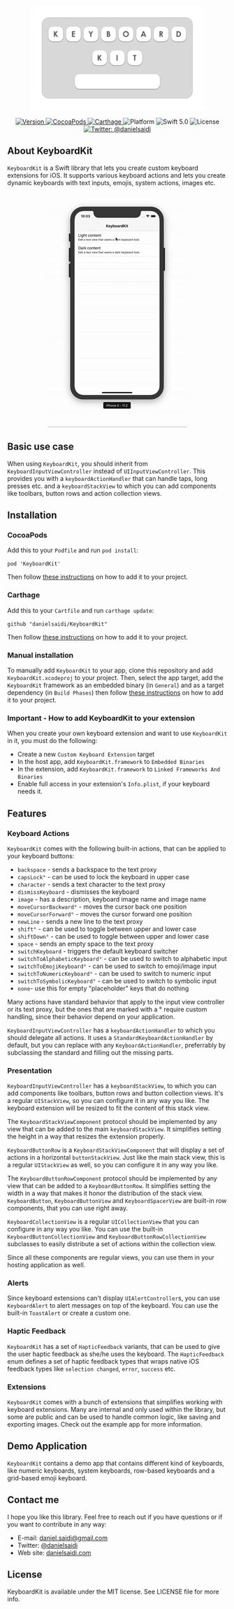 <p align="center">
    <img src ="Resources/Logo.png" width=400 />
</p>

<p align="center">
    <a href="https://github.com/danielsaidi/KeyboardKit">
        <img src="https://badge.fury.io/gh/danielsaidi%2FKeyboardKit.svg?style=flat" alt="Version" />
    </a>
    <a href="https://cocoapods.org/pods/KeyboardKit">
        <img src="https://img.shields.io/cocoapods/v/KeyboardKit.svg?style=flat" alt="CocoaPods" />
    </a>
    <a href="https://github.com/Carthage/Carthage">
        <img src="https://img.shields.io/badge/carthage-supported-green.svg?style=flat" alt="Carthage" />
    </a>
    <img src="https://img.shields.io/cocoapods/p/KeyboardKit.svg?style=flat" alt="Platform" />
    <img src="https://img.shields.io/badge/Swift-5.0-orange.svg" alt="Swift 5.0" />
    <img src="https://badges.frapsoft.com/os/mit/mit.svg?style=flat&v=102" alt="License" />
    <a href="https://twitter.com/danielsaidi">
        <img src="https://img.shields.io/badge/contact-@danielsaidi-blue.svg?style=flat" alt="Twitter: @danielsaidi" />
    </a>
</p>


## About KeyboardKit

`KeyboardKit` is a Swift library that lets you create custom keyboard extensions for iOS. It supports various keyboard actions and lets you create dynamic keyboards with text inputs, emojis, system actions, images etc.

<p align="center">
    <img src ="Resources/Demo.gif" />
</p>


## Basic use case

When using `KeyboardKit`, you should inherit from `KeyboardInputViewController` instead of `UIInputViewController`. This provides you with a `keyboardActionHandler` that can handle taps, long presses etc. and a `keyboardStackView` to which you can add components like toolbars, button rows and action collection views.


## Installation

### CocoaPods

Add this to your `Podfile` and run `pod install`:
```
pod 'KeyboardKit'
```
Then follow [these instructions](#add) on how to add it to your project.

### Carthage

Add this to your `Cartfile` and run `carthage update`:
```
github "danielsaidi/KeyboardKit"
```
Then follow [these instructions](#add) on how to add it to your project.

### Manual installation

To manually add `KeyboardKit` to your app, clone this repository and add `KeyboardKit.xcodeproj` to your project. Then, select the app target, add the `KeyboardKit` framework as an embedded binary (in `General`) and as a target dependency (in `Build Phases`) then follow [these instructions](#add) on how to add it to your project.

<a name="add"></a>
### Important - How to add KeyboardKit to your extension

When you create your own keyboard extension and want to use `KeyboardKit` in it, you must do the following:

* Create a new `Custom Keyboard Extension` target
* In the host app, add `KeyboardKit.framework` to `Embedded Binaries`
* In the extension, add `KeyboardKit.framework` to `Linked Frameworks And Binaries`
* Enable full access in your extension's `Info.plist`, if your keyboard needs it.


## Features


### Keyboard Actions

`KeyboardKit` comes with the following built-in actions, that can be applied to your keyboard buttons:

* `backspace` - sends a backspace to the text proxy
* `capsLock°` - can be used to lock the keyboard in upper case
* `character` - sends a text character to the text proxy
* `dismissKeyboard` - dismisses the keyboard
* `image` - has a description, keyboard image name and image name
* `moveCursorBackward°` - moves the cursor back one position
* `moveCursorForward°` - moves the cursor forward one position
* `newLine` - sends a new line to the text proxy
* `shift°` - can be used to toggle between upper and lower case
* `shiftDown°` - can be used to toggle between upper and lower case
* `space` - sends an empty space to the text proxy
* `switchKeyboard` - triggers the default keyboard switcher
* `switchToAlphabeticKeyboard°` - can be used to switch to alphabetic input
* `switchToEmojiKeyboard°` - can be used to switch to emoji/image input
* `switchToNumericKeyboard°` - can be used to switch to numeric input
* `switchToSymbolicKeyboard°` - can be used to switch to symbolic input
* `none`- use this for empty "placeholder" keys that do nothing

Many actions have standard behavior that apply to the input view controller or its text proxy, but the ones that are marked with a ° require custom handling, since their behavior depend on your application.

`KeyboardInputViewController` has a `keyboardActionHandler` to which you should delegate all actions. It uses a `StandardKeyboardActionHandler` by default, but you can replace with any `KeyboardActionHandler`, preferrably by subclassing the standard and filling out the missing parts.


### Presentation

`KeyboardInputViewController` has a `keyboardStackView`, to which you can add components like toolbars, button rows and button collection views. It's a regular `UIStackView`, so you can configure it in any way you like. The keyboard extension will be resized to fit the content of this stack view.

The `KeyboardStackViewComponent` protocol should be implemented by any view that can be added to the main `keyboardStackView`. It simplifies setting the height in a way that resizes the extension properly.

`KeyboardButtonRow` is a `KeyboardStackViewComponent` that will display a set of actions in a horizontal `buttonStackView`. Just like the main stack view, this is a regular `UIStackView` as well, so you can configure it in any way you like. 

The `KeyboardButtonRowComponent` protocol should be implemented by any view that can be added to a `KeyboardButtonRow`. It simplifies setting the width in a way that makes it honor the distribution of the stack view. `KeyboardButton`, `KeyboardButtonView` and `KeyboardSpacerView` are built-in row components, that you can use right away.

`KeyboardCollectionView` is a regular `UICollectionView` that you can configure in any way you like. You can use the built-in `KeyboardButtonCollectionView` and `KeyboardButtonRowCollectionView` subclasses to easily distribute a set of actions within the collection view.

Since all these components are regular views, you can use them in your hosting application as well.


### Alerts

Since keyboard extensions can't display `UIAlertController`s, you can use `KeyboardAlert` to alert messages on top of the keyboard. You can use the built-in `ToastAlert` or create a custom one.


### Haptic Feedback

`KeyboardKit` has a set of `HapticFeedback` variants, that can be used to give the user haptic feedback as she/he uses the keyboard. The `HapticFeedback` enum defines a set of haptic feedback types that wraps native iOS feedback types like `selection changed`, `error`, `success` etc.


### Extensions

`KeyboardKit` comes with a bunch of extensions that simplifies working with keyboard extensions. Many are internal and only used within the library, but some are public and can be used to handle common logic, like saving and exporting images. Check out the example app for more information.


## Demo Application

`KeyboardKit` contains a demo app that contains different kind of keyboards, like numeric keyboards, system keyboards, row-based keyboards and a grid-based emoji keyboard.


## Contact me

I hope you like this library. Feel free to reach out if you have questions or if
you want to contribute in any way:

* E-mail: [daniel.saidi@gmail.com](mailto:daniel.saidi@gmail.com)
* Twitter: [@danielsaidi](http://www.twitter.com/danielsaidi)
* Web site: [danielsaidi.com](http://www.danielsaidi.com)


## License

KeyboardKit is available under the MIT license. See LICENSE file for more info.


[Carthage]: https://github.com/Carthage/Carthage
[CocoaPods]: https://cocoapods.org/
